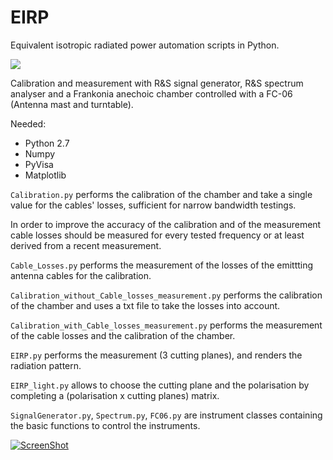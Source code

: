 # EIRP
Equivalent isotropic radiated power automation scripts in Python.

![](./img/CA.jpg )

Calibration and measurement with R&S signal generator, R&S spectrum analyser and a Frankonia anechoic chamber controlled with a FC-06 (Antenna mast and turntable).


Needed:
- Python 2.7
- Numpy
- PyVisa
- Matplotlib

`Calibration.py` performs the calibration of the chamber and take a single value for the cables' losses, sufficient for narrow bandwidth testings.

In order to improve the accuracy of the calibration and of the measurement cable losses should be measured for every tested frequency or at least derived from a recent measurement.

`Cable_Losses.py` performs the measurement of the losses of the emittting antenna cables for the calibration.

`Calibration_without_Cable_losses_measurement.py` performs the calibration of the chamber and uses a txt file to take the losses into account.

`Calibration_with_Cable_losses_measurement.py` performs the measurement of the cable losses and the calibration of the chamber.

`EIRP.py` performs the measurement (3 cutting planes), and renders the radiation pattern.

`EIRP_light.py` allows to choose the cutting plane and the polarisation by completing a (polarisation x cutting planes) matrix.

`SignalGenerator.py`, `Spectrum.py`, `FC06.py` are instrument classes containing the basic functions to control the instruments.

[![ScreenShot](http://img.youtube.com/vi/6tIqqH-jtyY/sddefault.jpg)](https://youtu.be/6tIqqH-jtyY)
